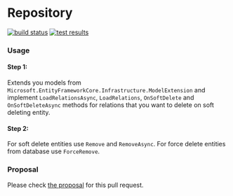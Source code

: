 Repository
==========

[![build status](https://img.shields.io/azure-devops/build/dnceng/public/51/master)](https://dev.azure.com/dnceng/public/_build?definitionId=51) [![test results](https://img.shields.io/azure-devops/tests/dnceng/public/51/master)](https://dev.azure.com/dnceng/public/_build?definitionId=51)

### Usage

#### Step 1:
Extends you models from `Microsoft.EntityFrameworkCore.Infrastructure.ModelExtension`
and implement `LoadRelationsAsync`, `LoadRelations`, `OnSoftDelete` and `OnSoftDeleteAsync`
methods for relations that you want to delete on soft deleting entity.
#### Step 2:
For soft delete entities use `Remove` and `RemoveAsync`.
For force delete entities from database use `ForceRemove`.

### Proposal
Please check [the proposal](https://1drv.ms/b/s!AirwjkMOI-BwkAzedA6E6YVkZqjQ?e=vfV2hq) for this pull request.

